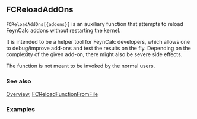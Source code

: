 ## FCReloadAddOns

`FCReloadAddOns[{addons}]` is an auxiliary function that attempts to reload  FeynCalc addons without restarting the kernel.

It is intended to be a helper tool for FeynCalc developers, which allows one to debug/improve add-ons and test the results on the fly. Depending on the complexity of the given add-on, there might also be severe side effects.

The function is not meant to be invoked by the normal users.

### See also

[Overview](Extra/FeynCalc.md), [FCReloadFunctionFromFile](FCReloadFunctionFromFile.md)

### Examples